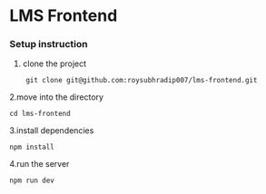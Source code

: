 # LMS Frontend

### Setup instruction

1. clone the project
```
    git clone git@github.com:roysubhradip007/lms-frontend.git
```

2.move into the directory
```
cd lms-frontend
```

3.install dependencies
```
npm install
```

4.run the server
```
npm run dev
```